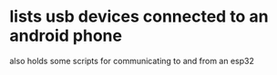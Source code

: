 # lists usb devices connected to an android phone

also holds some scripts for communicating to and from an esp32